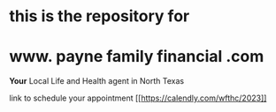 # this is the repository for
# www. payne family financial .com

**Your** Local Life and Health agent in North Texas


link to schedule your appointment
[[https://calendly.com/wfthc/2023]]
